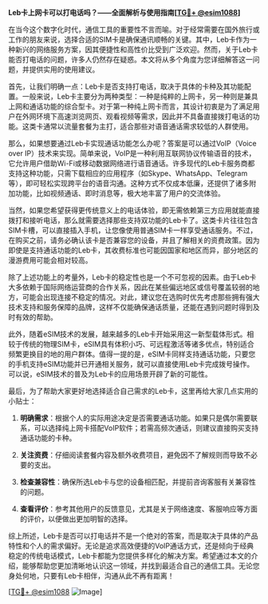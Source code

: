 **Leb卡上网卡可以打电话吗？——全面解析与使用指南[[TG💪+ @esim1088](https://t.me/s/esim1088)]**

在当今这个数字化时代，通信工具的重要性不言而喻。对于经常需要在国外旅行或工作的朋友来说，选择合适的SIM卡是确保通讯顺畅的关键。其中，Leb卡作为一种新兴的网络服务方案，因其便捷性和高性价比受到广泛欢迎。然而，关于Leb卡能否打电话的问题，许多人仍然存在疑惑。本文将从多个角度为您详细解答这一问题，并提供实用的使用建议。

首先，让我们明确一点：Leb卡是否支持打电话，取决于具体的卡种及其功能配置。一般来说，Leb卡主要分为两种类型：一种是纯粹的上网卡，另一种则是兼具上网和通话功能的综合型卡。对于第一种纯上网卡而言，其设计初衷是为了满足用户在外网环境下高速浏览网页、观看视频等需求，因此并不具备直接拨打电话的功能。这类卡通常以流量套餐为主打，适合那些对语音通话需求较低的人群使用。

那么，如果想要通过Leb卡实现通话功能怎么办呢？答案是可以通过VoIP（Voice over IP）技术来实现。简单来说，VoIP是一种利用互联网协议传输语音的技术，它允许用户借助Wi-Fi或移动数据网络进行语音通话。许多现代的Leb卡服务商都支持这种功能，只需下载相应的应用程序（如Skype、WhatsApp、Telegram等），即可轻松实现跨平台的语音沟通。这种方式不仅成本低廉，还提供了诸多附加功能，比如视频通话、即时消息等，极大地丰富了用户的交流体验。

当然，如果您希望获得更传统意义上的电话体验，即无需依赖第三方应用就能直接拨打和接听电话，那么就需要选择那些支持双功能的Leb卡了。这类卡片往往包含SIM卡槽，可以直接插入手机，让您像使用普通SIM卡一样享受通话服务。不过，在购买之前，请务必确认该卡是否兼容您的设备，并且了解相关的资费政策。因为即使是支持通话功能的Leb卡，其收费标准也可能因国家和地区而异，部分地区的漫游费用可能会相对较高。

除了上述功能上的考量外，Leb卡的稳定性也是一个不可忽视的因素。由于Leb卡大多依赖于国际网络运营商的合作关系，因此在某些偏远地区或信号覆盖较弱的地方，可能会出现连接不稳定的情况。对此，建议您在选购时优先考虑那些拥有强大技术支持和服务保障的品牌，这样不仅能确保通话质量，还能在遇到问题时得到及时有效的帮助。

此外，随着eSIM技术的发展，越来越多的Leb卡开始采用这一新型载体形式。相较于传统的物理SIM卡，eSIM具有体积小巧、可远程激活等诸多优点，特别适合频繁更换目的地的用户群体。值得一提的是，eSIM卡同样支持通话功能，只要您的手机支持eSIM功能并已开通相关服务，就可以直接使用Leb卡完成拨号操作。可以说，eSIM技术的普及为Leb卡的应用场景开辟了新的可能性。

最后，为了帮助大家更好地选择适合自己需求的Leb卡，这里再给大家几点实用的小贴士：

1. **明确需求**：根据个人的实际用途决定是否需要通话功能。如果只是偶尔需要联系，可以选择纯上网卡搭配VoIP软件；若需高频次通话，则建议直接购买支持通话功能的卡种。
   
2. **关注资费**：仔细阅读套餐内容及额外收费项目，避免因不了解规则而导致不必要的支出。
   
3. **检查兼容性**：确保所选Leb卡与您的设备相匹配，并提前咨询客服有关兼容性的问题。
   
4. **查看评价**：参考其他用户的反馈意见，尤其是关于网络速度、客服响应等方面的评价，以便做出更加明智的选择。

综上所述，Leb卡是否可以打电话并不是一个绝对的答案，而是取决于具体的产品特性和个人的需求偏好。无论是追求高效便捷的VoIP通话方式，还是倾向于经典稳定的传统电话模式，Leb卡都能为您提供多样化的解决方案。希望通过本文的介绍，能够帮助您更加清晰地认识这一领域，并找到最适合自己的通信工具。无论您身处何地，只要有Leb卡相伴，沟通从此不再有距离！

[[TG💪+ @esim1088](https://t.me/s/esim1088) ![Image](https://i.postimg.cc/4NQfJmqS/Snipaste-2025-05-13-00-14-12.png)]